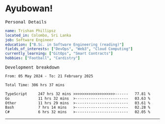 # Ayubowan!

<samp>Personal Details</samp>

```yaml
name: Trishan Phillipsz
located_in: Colombo, Sri Lanka
job: Software Engineer
education: ["B.Sc. in Software Engineering (reading)"]
fields_of_interests: ["DevOps", "Web3", "Cloud Computing"]
currently_learning: ["GitOps", "Smart Contracts"]
hobbies: ["Football", "Cardistry"]
```

<samp>Development breakdown</samp>

<!--START_SECTION:waka-->

```txt
From: 05 May 2024 - To: 21 February 2025

Total Time: 306 hrs 37 mins

TypeScript     247 hrs 32 mins >>>>>>>>>>>>>>>>>>>------   77.81 %
Go             11 hrs 32 mins  >------------------------   03.63 %
Other          11 hrs 29 mins  >------------------------   03.61 %
Bash           7 hrs 14 mins   >------------------------   02.28 %
C#             6 hrs 32 mins   >------------------------   02.05 %
```

<!--END_SECTION:waka-->

---
